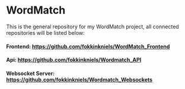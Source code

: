 # WordMatch

This is the general repository for my WordMatch project, all connected repositories will be listed below:

#### Frontend: https://github.com/fokkinkniels/WordMatch_Frontend

#### Api: https://github.com/fokkinkniels/Wordmatch_API

#### Websocket Server: https://github.com/fokkinkniels/Wordmatch_Websockets
